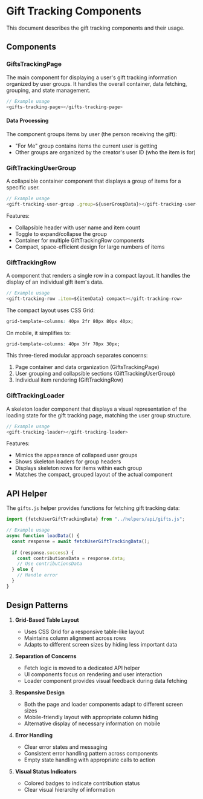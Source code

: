 # Gift Tracking Components

This document describes the gift tracking components and their usage.

## Components

### GiftsTrackingPage

The main component for displaying a user's gift tracking information organized by user groups. It handles the overall container, data fetching, grouping, and state management.

```javascript
// Example usage
<gifts-tracking-page></gifts-tracking-page>
```

#### Data Processing

The component groups items by user (the person receiving the gift):
- "For Me" group contains items the current user is getting
- Other groups are organized by the creator's user ID (who the item is for)

### GiftTrackingUserGroup

A collapsible container component that displays a group of items for a specific user.

```javascript
// Example usage
<gift-tracking-user-group .group=${userGroupData}></gift-tracking-user-group>
```

Features:
- Collapsible header with user name and item count
- Toggle to expand/collapse the group
- Container for multiple GiftTrackingRow components
- Compact, space-efficient design for large numbers of items

### GiftTrackingRow

A component that renders a single row in a compact layout. It handles the display of an individual gift item's data.

```javascript
// Example usage
<gift-tracking-row .item=${itemData} compact></gift-tracking-row>
```

The compact layout uses CSS Grid:
```css
grid-template-columns: 40px 2fr 80px 80px 40px;
```

On mobile, it simplifies to:
```css
grid-template-columns: 40px 3fr 70px 30px;
```

This three-tiered modular approach separates concerns:
1. Page container and data organization (GiftsTrackingPage)
2. User grouping and collapsible sections (GiftTrackingUserGroup)
3. Individual item rendering (GiftTrackingRow)

### GiftTrackingLoader

A skeleton loader component that displays a visual representation of the loading state for the gift tracking page, matching the user group structure.

```javascript
// Example usage
<gift-tracking-loader></gift-tracking-loader>
```

Features:
- Mimics the appearance of collapsed user groups
- Shows skeleton loaders for group headers
- Displays skeleton rows for items within each group
- Matches the compact, grouped layout of the actual component

## API Helper

The `gifts.js` helper provides functions for fetching gift tracking data:

```javascript
import {fetchUserGiftTrackingData} from "../helpers/api/gifts.js";

// Example usage
async function loadData() {
  const response = await fetchUserGiftTrackingData();
  
  if (response.success) {
    const contributionsData = response.data;
    // Use contributionsData
  } else {
    // Handle error
  }
}
```

## Design Patterns

1. **Grid-Based Table Layout**
   - Uses CSS Grid for a responsive table-like layout
   - Maintains column alignment across rows
   - Adapts to different screen sizes by hiding less important data

2. **Separation of Concerns**
   - Fetch logic is moved to a dedicated API helper
   - UI components focus on rendering and user interaction
   - Loader component provides visual feedback during data fetching

3. **Responsive Design**
   - Both the page and loader components adapt to different screen sizes
   - Mobile-friendly layout with appropriate column hiding
   - Alternative display of necessary information on mobile

4. **Error Handling**
   - Clear error states and messaging
   - Consistent error handling pattern across components
   - Empty state handling with appropriate calls to action

5. **Visual Status Indicators**
   - Colored badges to indicate contribution status
   - Clear visual hierarchy of information